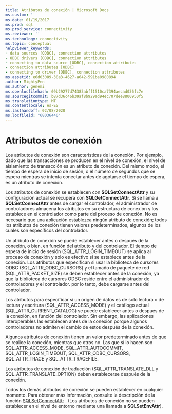 ```yaml
---
title: Atributos de conexión | Microsoft Docs
ms.custom: ''
ms.date: 01/19/2017
ms.prod: sql
ms.prod_service: connectivity
ms.reviewer: ''
ms.technology: connectivity
ms.topic: conceptual
helpviewer_keywords:
- data sources [ODBC], connection attributes
- ODBC drivers [ODBC], connection attributes
- connecting to data source [ODBC], connection attributes
- connection attributes [ODBC]
- connecting to driver [ODBC], connection attributes
ms.assetid: e6d03089-30a3-4627-a642-591ba0980894
author: MightyPen
ms.author: genemi
ms.openlocfilehash: 09b29277d74383abff1510ca7394aecad036fc7e
ms.sourcegitcommit: b87d36c46b39af8b929ad94ec707dee8800950f5
ms.translationtype: MT
ms.contentlocale: es-ES
ms.lasthandoff: 02/08/2020
ms.locfileid: "68036440"
---
```

# <a name="connection-attributes"></a>Atributos de conexión
Los atributos de conexión son características de la conexión. Por ejemplo, dado que las transacciones se producen en el nivel de conexión, el nivel de aislamiento de transacción es un atributo de conexión. Del mismo modo, el tiempo de espera de inicio de sesión, o el número de segundos que se espera mientras se intenta conectar antes de agotarse el tiempo de espera, es un atributo de conexión.  
  
 Los atributos de conexión se establecen con **SQLSetConnectAttr** y su configuración actual se recupera con **SQLGetConnectAttr**. Si se llama a **SQLSetConnectAttr** antes de cargar el controlador, el administrador de controladores almacena los atributos en su estructura de conexión y los establece en el controlador como parte del proceso de conexión. No es necesario que una aplicación establezca ningún atributo de conexión; todos los atributos de conexión tienen valores predeterminados, algunos de los cuales son específicos del controlador.  
  
 Un atributo de conexión se puede establecer antes o después de la conexión, o bien, en función del atributo y del controlador. El tiempo de espera de inicio de sesión (SQL_ATTR_LOGIN_TIMEOUT) se aplica al proceso de conexión y solo es efectivo si se establece antes de la conexión. Los atributos que especifican si usar la biblioteca de cursores ODBC (SQL_ATTR_ODBC_CURSORS) y el tamaño de paquete de red (SQL_ATTR_PACKET_SIZE) se deben establecer antes de la conexión, ya que la biblioteca de cursores ODBC reside entre el administrador de controladores y el controlador. por lo tanto, debe cargarse antes del controlador.  
  
 Los atributos para especificar si un origen de datos es de solo lectura o de lectura y escritura (SQL_ATTR_ACCESS_MODE) y el catálogo actual (SQL_ATTR_CURRENT_CATALOG) se puede establecer antes o después de la conexión, en función del controlador. Sin embargo, las aplicaciones interoperables las establecen antes de la conexión porque algunos controladores no admiten el cambio de estos después de la conexión.  
  
 Algunos atributos de conexión tienen un valor predeterminado antes de que se realice la conexión, mientras que otros no. Las que sí lo hacen son SQL_ATTR_ACCESS_MODE, SQL_ATTR_AUTOCOMMIT, SQL_ATTR_LOGIN_TIMEOUT, SQL_ATTR_ODBC_CURSORS, SQL_ATTR_TRACE y SQL_ATTR_TRACEFILE.  
  
 Los atributos de conexión de traducción (SQL_ATTR_TRANSLATE_DLL y SQL_ATTR_TRANSLATE_OPTION) deben establecerse después de la conexión.  
  
 Todos los demás atributos de conexión se pueden establecer en cualquier momento. Para obtener más información, consulte la descripción de la función [SQLSetConnectAttr](../../../odbc/reference/syntax/sqlsetconnectattr-function.md) . (Los atributos de conexión no se pueden establecer en el nivel de entorno mediante una llamada a **SQLSetEnvAttr**).
